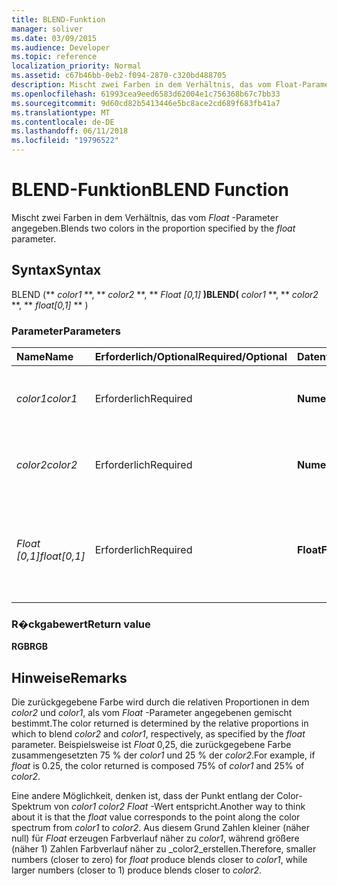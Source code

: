 ```yaml
---
title: BLEND-Funktion
manager: soliver
ms.date: 03/09/2015
ms.audience: Developer
ms.topic: reference
localization_priority: Normal
ms.assetid: c67b46bb-0eb2-f094-2870-c320bd488705
description: Mischt zwei Farben in dem Verhältnis, das vom Float-Parameter angegeben.
ms.openlocfilehash: 61993cea9eed6583d62004e1c756368b67c7bb33
ms.sourcegitcommit: 9d60cd82b5413446e5bc8ace2cd689f683fb41a7
ms.translationtype: MT
ms.contentlocale: de-DE
ms.lasthandoff: 06/11/2018
ms.locfileid: "19796522"
---
```

# <a name="blend-function"></a><span data-ttu-id="5fc37-103">BLEND-Funktion</span><span class="sxs-lookup"><span data-stu-id="5fc37-103">BLEND Function</span></span>

<span data-ttu-id="5fc37-104">Mischt zwei Farben in dem Verhältnis, das vom _Float_ -Parameter angegeben.</span><span class="sxs-lookup"><span data-stu-id="5fc37-104">Blends two colors in the proportion specified by the  _float_ parameter.</span></span> 
  
## <a name="syntax"></a><span data-ttu-id="5fc37-105">Syntax</span><span class="sxs-lookup"><span data-stu-id="5fc37-105">Syntax</span></span>

<span data-ttu-id="5fc37-106">BLEND (** *color1* **, ** *color2* **, ** *Float [0,1]* **)</span><span class="sxs-lookup"><span data-stu-id="5fc37-106">BLEND(** *color1* **, ** *color2* **, ** *float[0,1]* ** )</span></span> 
  
### <a name="parameters"></a><span data-ttu-id="5fc37-107">Parameter</span><span class="sxs-lookup"><span data-stu-id="5fc37-107">Parameters</span></span>

|<span data-ttu-id="5fc37-108">**Name**</span><span class="sxs-lookup"><span data-stu-id="5fc37-108">**Name**</span></span>|<span data-ttu-id="5fc37-109">**Erforderlich/Optional**</span><span class="sxs-lookup"><span data-stu-id="5fc37-109">**Required/Optional**</span></span>|<span data-ttu-id="5fc37-110">**Datentyp**</span><span class="sxs-lookup"><span data-stu-id="5fc37-110">**Data Type**</span></span>|<span data-ttu-id="5fc37-111">**Beschreibung**</span><span class="sxs-lookup"><span data-stu-id="5fc37-111">**Description**</span></span>|
|:-----|:-----|:-----|:-----|
| <span data-ttu-id="5fc37-112">_color1_</span><span class="sxs-lookup"><span data-stu-id="5fc37-112">_color1_</span></span> <br/> |<span data-ttu-id="5fc37-113">Erforderlich</span><span class="sxs-lookup"><span data-stu-id="5fc37-113">Required</span></span>  <br/> |<span data-ttu-id="5fc37-114">**Numerische**</span><span class="sxs-lookup"><span data-stu-id="5fc37-114">**Numeric**</span></span> <br/> |<span data-ttu-id="5fc37-115">Der Farbindex von Visio oder der RGB-Wert der ersten Farbe.</span><span class="sxs-lookup"><span data-stu-id="5fc37-115">The Visio color index or RGB value of the first color.</span></span>  <br/> |
| <span data-ttu-id="5fc37-116">_color2_</span><span class="sxs-lookup"><span data-stu-id="5fc37-116">_color2_</span></span> <br/> |<span data-ttu-id="5fc37-117">Erforderlich</span><span class="sxs-lookup"><span data-stu-id="5fc37-117">Required</span></span>  <br/> |<span data-ttu-id="5fc37-118">**Numerische**</span><span class="sxs-lookup"><span data-stu-id="5fc37-118">**Numeric**</span></span> <br/> |<span data-ttu-id="5fc37-119">Der Farbindex von Visio oder der RGB-Wert der zweiten Farbe.</span><span class="sxs-lookup"><span data-stu-id="5fc37-119">The Visio color index or RGB value of the second color.</span></span>  <br/> |
| <span data-ttu-id="5fc37-120">_Float [0,1]_</span><span class="sxs-lookup"><span data-stu-id="5fc37-120">_float[0,1]_</span></span> <br/> |<span data-ttu-id="5fc37-121">Erforderlich</span><span class="sxs-lookup"><span data-stu-id="5fc37-121">Required</span></span>  <br/> |<span data-ttu-id="5fc37-122">**Float**</span><span class="sxs-lookup"><span data-stu-id="5fc37-122">**Float**</span></span> <br/> |<span data-ttu-id="5fc37-123">Das Verhältnis, in dem _color2_ und _color1_, jeweils gemischt.</span><span class="sxs-lookup"><span data-stu-id="5fc37-123">The proportion in which to blend  _color2_ and  _color1_, respectively.</span></span> <span data-ttu-id="5fc37-124">Eine reelle Zahl zwischen 0 und 1.</span><span class="sxs-lookup"><span data-stu-id="5fc37-124">A real number from 0 to 1 inclusive.</span></span>  <br/> |
   
### <a name="return-value"></a><span data-ttu-id="5fc37-125">R�ckgabewert</span><span class="sxs-lookup"><span data-stu-id="5fc37-125">Return value</span></span>

 <span data-ttu-id="5fc37-126">**RGB**</span><span class="sxs-lookup"><span data-stu-id="5fc37-126">**RGB**</span></span>
  
## <a name="remarks"></a><span data-ttu-id="5fc37-127">Hinweise</span><span class="sxs-lookup"><span data-stu-id="5fc37-127">Remarks</span></span>

<span data-ttu-id="5fc37-128">Die zurückgegebene Farbe wird durch die relativen Proportionen in dem _color2_ und _color1_, als vom _Float_ -Parameter angegebenen gemischt bestimmt.</span><span class="sxs-lookup"><span data-stu-id="5fc37-128">The color returned is determined by the relative proportions in which to blend  _color2_ and  _color1_, respectively, as specified by the  _float_ parameter.</span></span> <span data-ttu-id="5fc37-129">Beispielsweise ist _Float_ 0,25, die zurückgegebene Farbe zusammengesetzten 75 % der _color1_ und 25 % der _color2_.</span><span class="sxs-lookup"><span data-stu-id="5fc37-129">For example, if  _float_ is 0.25, the color returned is composed 75% of  _color1_ and 25% of  _color2_.</span></span> 
  
<span data-ttu-id="5fc37-130">Eine andere Möglichkeit, denken ist, dass der Punkt entlang der Color-Spektrum von _color1_ _color2_ _Float_ -Wert entspricht.</span><span class="sxs-lookup"><span data-stu-id="5fc37-130">Another way to think about it is that the  _float_ value corresponds to the point along the color spectrum from  _color1_ to  _color2_.</span></span> <span data-ttu-id="5fc37-131">Aus diesem Grund Zahlen kleiner (näher null) für _Float_ erzeugen Farbverlauf näher zu _color1_, während größere (näher 1) Zahlen Farbverlauf näher zu _color2_erstellen.</span><span class="sxs-lookup"><span data-stu-id="5fc37-131">Therefore, smaller numbers (closer to zero) for  _float_ produce blends closer to  _color1_, while larger numbers (closer to 1) produce blends closer to  _color2_.</span></span>
  

